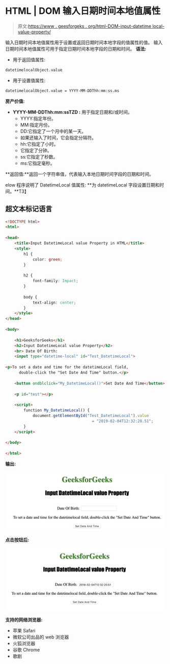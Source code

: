 # HTML | DOM 输入日期时间本地值属性

> 原文:[https://www . geesforgeks . org/html-DOM-input-datetime local-value-property/](https://www.geeksforgeeks.org/html-dom-input-datetimelocal-value-property/)

输入日期时间本地值属性用于设置或返回日期时间本地字段的值属性的值。
输入日期时间本地值属性可用于指定日期时间本地字段的日期和时间。
**语法:**

*   用于返回值属性:

```html
datetimelocalObject.value
```

*   用于设置值属性:

```html
datetimelocalObject.value = YYYY-MM-DDThh:mm:ss.ms
```

**房产价值:**

*   **YYYY-MM-DDThh:mm:ssTZD :** 用于指定日期和/或时间。
    *   YYYY:指定年份。
    *   MM:指定月份。
    *   DD:它指定了一个月中的某一天。
    *   如果还输入了时间，它会指定分隔符。
    *   hh:它指定了小时。
    *   它指定了分钟。
    *   ss:它指定了秒数。
    *   ms:它指定毫秒。

**返回值:**返回一个字符串值，代表输入本地日期时间字段的日期和时间。

elow 程序说明了 DatetimeLocal 值属性:
**为 datetimeLocal 字段设置日期和时间。**T3】

## 超文本标记语言

```html
<!DOCTYPE html>
<html>

<head>
    <title>Input DatetimeLocal value Property in HTML</title>
    <style>
        h1 {
            color: green;
        }

        h2 {
            font-family: Impact;
        }

        body {
            text-align: center;
        }
    </style>
</head>

<body>

    <h1>GeeksforGeeks</h1>
    <h2>Input DatetimeLocal value Property</h2>
    <br> Date Of Birth:
    <input type="datetime-local" id="Test_DatetimeLocal">

<p>To set a date and time for the datetimeLocal field,
      double-click the "Set Date And Time" button.</p>

    <button ondblclick="My_DatetimeLocal()">Set Date And Time</button>

    <p id="test"></p>

    <script>
        function My_DatetimeLocal() {
            document.getElementById("Test_DatetimeLocal").value
                                      = "2019-02-04T12:32:20.51";
        }
    </script>

</body>

</html>

```

**输出:**

![](img/b2f702b0759e8b4a4a930e57fca0a1c7.png)

**点击按钮后:**

![](img/3f3aac96d42b85b6b6a3a2d801037f82.png)

**支持的网络浏览器:**

*   苹果 Safari
*   微软公司出品的 web 浏览器
*   火狐浏览器
*   谷歌 Chrome
*   歌剧